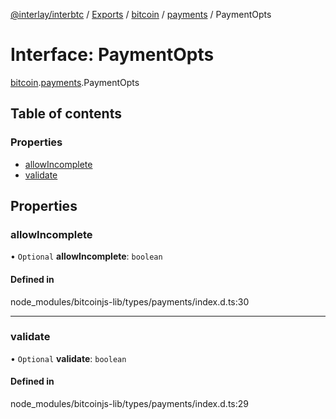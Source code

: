 [@interlay/interbtc](/README.md) / [Exports](/modules.md) / [bitcoin](/modules/bitcoin.md) / [payments](/modules/bitcoin.payments.md) / PaymentOpts

# Interface: PaymentOpts

[bitcoin](/modules/bitcoin.md).[payments](/modules/bitcoin.payments.md).PaymentOpts

## Table of contents

### Properties

- [allowIncomplete](/interfaces/bitcoin.payments.paymentopts.md#allowincomplete)
- [validate](/interfaces/bitcoin.payments.paymentopts.md#validate)

## Properties

### allowIncomplete

• `Optional` **allowIncomplete**: `boolean`

#### Defined in

node_modules/bitcoinjs-lib/types/payments/index.d.ts:30

___

### validate

• `Optional` **validate**: `boolean`

#### Defined in

node_modules/bitcoinjs-lib/types/payments/index.d.ts:29
